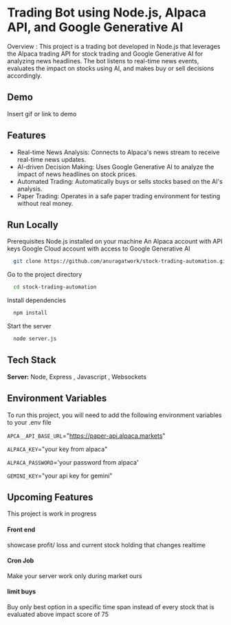 
# Trading Bot using Node.js, Alpaca API, and Google Generative AI


Overview : 
This project is a trading bot developed in Node.js that leverages the Alpaca trading API for stock trading and Google Generative AI for analyzing news headlines. The bot listens to real-time news events, evaluates the impact on stocks using AI, and makes buy or sell decisions accordingly.

## Demo

Insert gif or link to demo


## Features

- Real-time News Analysis: Connects to Alpaca's news stream to receive real-time news updates.
- AI-driven Decision Making: Uses Google Generative AI to analyze the impact of news headlines on stock prices.
- Automated Trading: Automatically buys or sells stocks based on the AI's analysis.
- Paper Trading: Operates in a safe paper trading environment for testing without real money.


## Run Locally

Prerequisites
Node.js installed on your machine
An Alpaca account with API keys
Google Cloud account with access to Google Generative AI



```bash
  git clone https://github.com/anuragatwork/stock-trading-automation.git
```

Go to the project directory

```bash
  cd stock-trading-automation
```

Install dependencies

```bash
  npm install
```

Start the server

```bash
  node server.js
```


## Tech Stack

**Server:** Node, Express , Javascript , Websockets


## Environment Variables

To run this project, you will need to add the following environment variables to your .env file

`APCA__API_BASE_URL`="https://paper-api.alpaca.markets"

`ALPACA_KEY`="your key from alpaca"

`ALPACA_PASSWORD`='your password from alpaca'

`GEMINI_KEY`="your api key for gemini"


## Upcoming Features
 This project is work in progress
#### Front end 
showcase profit/ loss and current stock holding that changes realtime 


#### Cron Job 
Make your server work only during market ours

#### limit buys 
Buy only best option in a specific time span instead of every stock that is evaluated above impact score of 75 


